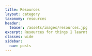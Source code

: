 ```yaml
---
title: Resources
layout: category
taxonomy: resources
header:
  teaser: /assets/images/resources.jpg
excerpt: Resources for things I learnt 
classes: wide
sidebar:
  nav: posts
---
```

